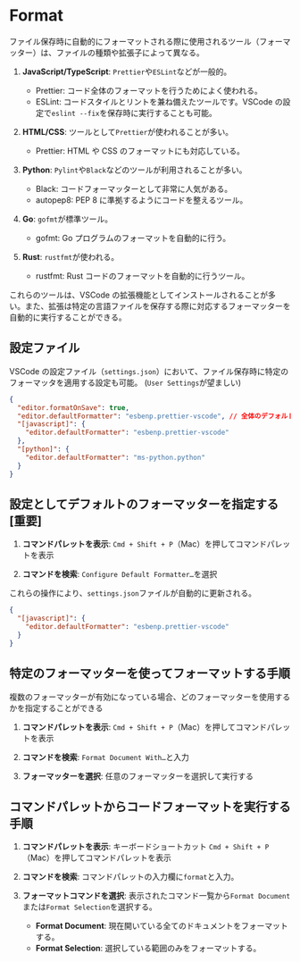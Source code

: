 # Format

ファイル保存時に自動的にフォーマットされる際に使用されるツール（フォーマッター）は、ファイルの種類や拡張子によって異なる。

1. **JavaScript/TypeScript**: `Prettier`や`ESLint`などが一般的。

   - Prettier: コード全体のフォーマットを行うためによく使われる。
   - ESLint: コードスタイルとリントを兼ね備えたツールです。VSCode の設定で`eslint --fix`を保存時に実行することも可能。

2. **HTML/CSS**: ツールとして`Prettier`が使われることが多い。

   - Prettier: HTML や CSS のフォーマットにも対応している。

3. **Python**: `Pylint`や`Black`などのツールが利用されることが多い。

   - Black: コードフォーマッターとして非常に人気がある。
   - autopep8: PEP 8 に準拠するようにコードを整えるツール。

4. **Go**: `gofmt`が標準ツール。

   - gofmt: Go プログラムのフォーマットを自動的に行う。

5. **Rust**: `rustfmt`が使われる。
   - rustfmt: Rust コードのフォーマットを自動的に行うツール。

これらのツールは、VSCode の拡張機能としてインストールされることが多い。また、拡張は特定の言語ファイルを保存する際に対応するフォーマッターを自動的に実行することができる。

## 設定ファイル

VSCode の設定ファイル（`settings.json`）において、ファイル保存時に特定のフォーマッタを適用する設定も可能。
(`User Settings`が望ましい)

```json
{
  "editor.formatOnSave": true,
  "editor.defaultFormatter": "esbenp.prettier-vscode", // 全体のデフォルト
  "[javascript]": {
    "editor.defaultFormatter": "esbenp.prettier-vscode"
  },
  "[python]": {
    "editor.defaultFormatter": "ms-python.python"
  }
}
```

## 設定としてデフォルトのフォーマッターを指定する [重要]

1. **コマンドパレットを表示**: `Cmd + Shift + P`（Mac）を押してコマンドパレットを表示

2. **コマンドを検索**: `Configure Default Formatter…`を選択

これらの操作により、`settings.json`ファイルが自動的に更新される。

```json
{
  "[javascript]": {
    "editor.defaultFormatter": "esbenp.prettier-vscode"
  }
}
```

## 特定のフォーマッターを使ってフォーマットする手順

複数のフォーマッターが有効になっている場合、どのフォーマッターを使用するかを指定することができる

1. **コマンドパレットを表示**: `Cmd + Shift + P`（Mac）を押してコマンドパレットを表示

2. **コマンドを検索**: `Format Document With…`と入力

3. **フォーマッターを選択**: 任意のフォーマッターを選択して実行する

## コマンドパレットからコードフォーマットを実行する手順

1. **コマンドパレットを表示**: キーボードショートカット `Cmd + Shift + P`（Mac）を押してコマンドパレットを表示

2. **コマンドを検索**: コマンドパレットの入力欄に`format`と入力。

3. **フォーマットコマンドを選択**: 表示されたコマンド一覧から`Format Document`または`Format Selection`を選択する。

   - **Format Document**: 現在開いている全てのドキュメントをフォーマットする。
   - **Format Selection**: 選択している範囲のみをフォーマットする。
